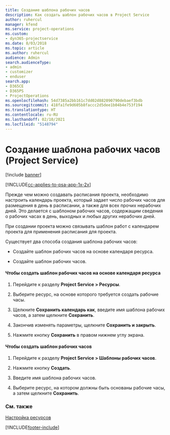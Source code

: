 ```yaml
---
title: Создание шаблона рабочих часов
description: Как создать шаблон рабочих часов в Project Service
author: ruhercul
manager: kfend
ms.service: project-operations
ms.custom:
- dyn365-projectservice
ms.date: 8/03/2018
ms.topic: article
ms.author: ruhercul
audience: Admin
search.audienceType:
- admin
- customizer
- enduser
search.app:
- D365CE
- D365PS
- ProjectOperations
ms.openlocfilehash: 54d7385a2bb161c7dd02d882090790debaef3bdb
ms.sourcegitcommit: 418fa1fe9d605b8faccc2d5dee1b04b4e753f194
ms.translationtype: HT
ms.contentlocale: ru-RU
ms.lasthandoff: 02/10/2021
ms.locfileid: "5148794"
---
```

# <a name="create-a-work-hours-template-project-service"></a>Создание шаблона рабочих часов (Project Service)

[!include [banner](../includes/psa-now-project-operations.md)]

[!INCLUDE[cc-applies-to-psa-app-1x-2x](../includes/cc-applies-to-psa-app-1x-2x.md)]

Прежде чем можно создавать расписания проекта, необходимо настроить календарь проекта, который задает число рабочих часов для размещения в день в расписании, а также для всех прочих нерабочих дней. Это делается с шаблоном рабочих часов, содержащим сведения о рабочих часах в день, выходных и любых других нерабочих дней.  
  
 При создании проекта можно связывать шаблон работ с календарем проекта для применения расписания для проекта.  
  
 Существует два способа создания шаблона рабочих часов:  
  
-   Создайте шаблон рабочих часов на основе календаря ресурса.  
  
-   Создайте шаблон рабочих часов.  
  
#### <a name="to-create-a-work-hours-template-based-on-a-resources-calendar"></a>Чтобы создать шаблон рабочих часов на основе календаря ресурса  
  
1.  Перейдите к разделу **Project Service > Ресурсы**.  
  
2.  Выберите ресурс, на основе которого требуется создать рабочие часы.  
  
3.  Щелкните **Сохранить календарь как**, введите имя шаблона рабочих часов, а затем щелкните **Сохранить**.  
  
4.  Закончив изменять параметры, щелкните **Сохранить и закрыть**.  
  
5.  Нажмите кнопку **Сохранить** в правом нижнем углу экрана.  
  
#### <a name="to-create-a-new-work-hours-template"></a>Чтобы создать шаблон рабочих часов  
  
1.  Перейдите к разделу **Project Service > Шаблоны рабочих часов**.  
  
2.  Нажмите кнопку **Создать**.  
  
3.  Введите имя шаблона рабочих часов.  
  
4.  Выберите ресурс, на котором должны быть основаны рабочие часы, а затем щелкните **Сохранить**.  
  
### <a name="see-also"></a>См. также  
 [Настройка ресурсов](../psa/set-up-resources.md)


[!INCLUDE[footer-include](../includes/footer-banner.md)]